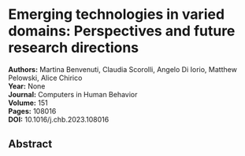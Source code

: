 # Emerging technologies in varied domains: Perspectives and future research directions

**Authors:** Martina Benvenuti, Claudia Scorolli, Angelo Di Iorio, Matthew Pelowski, Alice Chirico  
**Year:** None  
**Journal:** Computers in Human Behavior  
**Volume:** 151  
**Pages:** 108016  
**DOI:** 10.1016/j.chb.2023.108016  

## Abstract


